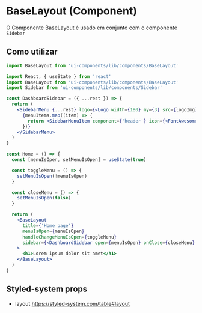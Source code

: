 # BaseLayout (Component)

O Componente BaseLayout é usado em conjunto com o componente `Sidebar`

## Como utilizar

```js
import BaseLayout from 'ui-components/lib/components/BaseLayout'
```

```jsx
import React, { useState } from 'react'
import BaseLayout from 'ui-components/lib/components/BaseLayout'
import Sidebar from 'ui-components/lib/components/Sidebar'

const DashboardSidebar = ({ ...rest }) => {
  return (
    <SidebarMenu {...rest} logo={<Logo width={180} my={3} src={logoImg} alt={'B-onuz Logo - legal services'} />}>
      {menuItems.map((item) => {
        return <SidebarMenuItem component={'header'} icon={<FontAwesomeIcon icon={item.icon} />} children={item.text} />
      })}
    </SidebarMenu>
  )
}

const Home = () => {
  const [menuIsOpen, setMenuIsOpen] = useState(true)

  const toggleMenu = () => {
    setMenuIsOpen(!menuIsOpen)
  }

  const closeMenu = () => {
    setMenuIsOpen(false)
  }

  return (
    <BaseLayout
      title={'Home page'}
      menuIsOpen={menuIsOpen}
      handleChangeMenuIsOpen={toggleMenu}
      sidebar={<DashboardSidebar open={menuIsOpen} onClose={closeMenu} width={248} />}
    >
      <h1>Lorem ipsum dolor sit amet</h1>
    </BaseLayout>
  )
}
```

## Styled-system props

- layout https://styled-system.com/table#layout
